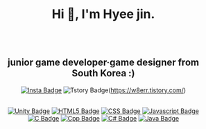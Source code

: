 <div align="center">

# Hi 👋, I'm Hyee jin.
<br><br>
## junior game developer·game designer from South Korea :)

[![Insta Badge](https://img.shields.io/badge/Instagram-E4405F?style=for-the-badge&logo=instagram&logoColor=white)](https://www.instagram.com/w8er__)
![Tstory Badge](https://img.shields.io/badge/Tstory-FF5A4A?style=for-the-badge&logo=Tstory&logoColor=white)(https://w8err.tistory.com/)
    <br><br>

[![Unity Badge](https://img.shields.io/badge/UNITY-828282?style=for-the-badge&logo=unity&logoColor=black)](https://unity.com)
[![HTML5 Badge](https://img.shields.io/badge/HTML5-E34F26?style=for-the-badge&logo=html5&logoColor=white)](https://developer.mozilla.org/en-US/docs/Web/HTML)
[![CSS Badge](https://img.shields.io/badge/CSS3-1572B6?style=for-the-badge&logo=css3&logoColor=white)](https://developer.mozilla.org/en-US/docs/Web/CSS)
[![Javascript Badge](https://img.shields.io/badge/JavaScript-F7DF1E?style=for-the-badge&logo=javascript&logoColor=black)](https://developer.mozilla.org/en-US/docs/Web/JavaScript)
[![C Badge](https://img.shields.io/badge/C-00599C?style=for-the-badge&logo=c&logoColor=white)](https://en.cppreference.com/w/c/language)
[![Cpp Badge](https://img.shields.io/badge/C%2B%2B-00599C?style=for-the-badge&logo=c%2B%2B&logoColor=white)](https://en.cppreference.com/w/cpp)
[![C# Badge](https://img.shields.io/badge/C%23-239120?style=for-the-badge&logo=c-sharp&logoColor=white)](https://docs.microsoft.com/en-us/dotnet/csharp/)
[![Java Badge](https://img.shields.io/badge/Java-ED8B00?style=for-the-badge&logo=java&logoColor=white)](https://docs.oracle.com/en/java/)

</div>
